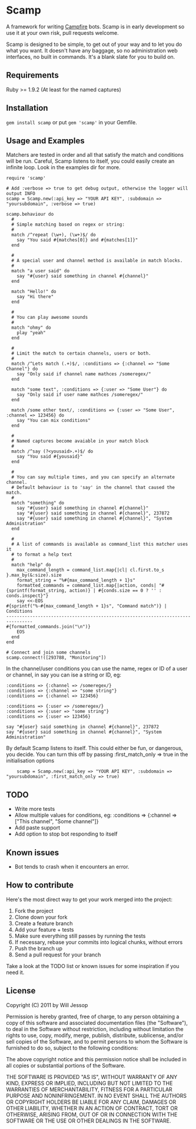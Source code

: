# Scamp

A framework for writing [Campfire](http://campfirenow.com/) bots. Scamp is in early development so use it at your own risk, pull requests welcome.

Scamp is designed to be simple, to get out of your way and to let you do what you want. It doesn't have any baggage, so no administration web interfaces, no built in commands. It's a blank slate for you to build on.

## Requirements

Ruby >= 1.9.2 (At least for the named captures)

## Installation

`gem install scamp` or put `gem 'scamp'` in your Gemfile.

## Usage and Examples

Matchers are tested in order and all that satisfy the match and conditions will be run. Careful, Scamp listens to itself, you could easily create an infinite loop. Look in the examples dir for more.

    require 'scamp'

    # Add :verbose => true to get debug output, otherwise the logger will output INFO
    scamp = Scamp.new(:api_key => "YOUR API KEY", :subdomain => "yoursubdomain", :verbose => true)
    
    scamp.behaviour do
      # 
      # Simple matching based on regex or string:
      # 
      match /^repeat (\w+), (\w+)$/ do
        say "You said #{matches[0]} and #{matches[1]}"
      end
      
      # 
      # A special user and channel method is available in match blocks.
      # 
      match "a user said" do
        say "#{user} said something in channel #{channel}"
      end
      
      match "Hello!" do
        say "Hi there"
      end
      
      # 
      # You can play awesome sounds
      # 
      match "ohmy" do
        play "yeah"
      end
      
      # 
      # Limit the match to certain channels, users or both.
      # 
      match /^Lets match (.+)$/, :conditions => {:channel => "Some Channel"} do
        say "Only said if channel name mathces /someregex/"
      end
      
      match "some text", :conditions => {:user => "Some User"} do
        say "Only said if user name mathces /someregex/"
      end
      
      match /some other text/, :conditions => {:user => "Some User", :channel => 123456} do
        say "You can mix conditions"
      end
      
      # 
      # Named captures become avaiable in your match block
      # 
      match /^say (?<yousaid>.+)$/ do
        say "You said #{yousaid}"
      end
      
      # 
      # You can say multiple times, and you can specify an alternate channel.
      # Default behaviour is to 'say' in the channel that caused the match.
      # 
      match "something" do
        say "#{user} said something in channel #{channel}"
        say "#{user} said something in channel #{channel}", 237872
        say "#{user} said something in channel #{channel}", "System Administration"
      end
      
      # 
      # A list of commands is available as command_list this matcher uses it
      # to format a help text
      # 
      match "help" do
        max_command_length = command_list.map{|cl| cl.first.to_s }.max_by(&:size).size
        format_string = "%#{max_command_length + 1}s"
        formatted_commands = command_list.map{|action, conds| "#{sprintf(format_string, action)} | #{conds.size == 0 ? '' : conds.inspect}"}
        say <<-EOS
    #{sprintf("%-#{max_command_length + 1}s", "Command match")} | Conditions
    --------------------------------------------------------------------------------
    #{formatted_commands.join("\n")}
        EOS
      end
    end
      
    # Connect and join some channels
    scamp.connect!([293788, "Monitoring"])

In the channel/user conditions you can use the name, regex or ID of a user or channel, in say you can ise a string or ID, eg:

    :conditions => {:channel => /someregex/}
    :conditions => {:channel => "some string"}
    :conditions => {:channel => 123456}

    :conditions => {:user => /someregex/}
    :conditions => {:user => "some string"}
    :conditions => {:user => 123456}

    say "#{user} said something in channel #{channel}", 237872
    say "#{user} said something in channel #{channel}", "System Administration"

By default Scamp listens to itself. This could either be fun, or dangerous, you decide. You can turn this off by passing :first\_match\_only => true in the initialisation options

        scamp = Scamp.new(:api_key => "YOUR API KEY", :subdomain => "yoursubdomain", :first_match_only => true)

## TODO

* Write more tests
* Allow multiple values for conditions, eg: :conditions => {:channel => ["This channel", "Some channel"]}
* Add paste support
* Add option to stop bot responding to itself

## Known issues

* Bot tends to crash when it encounters an error.

## How to contribute

Here's the most direct way to get your work merged into the project:

1. Fork the project
2. Clone down your fork
3. Create a feature branch
4. Add your feature + tests
5. Make sure everything still passes by running the tests
6. If necessary, rebase your commits into logical chunks, without errors
7. Push the branch up
8. Send a pull request for your branch

Take a look at the TODO list or known issues for some inspiration if you need it.

## License

Copyright (C) 2011 by Will Jessop

Permission is hereby granted, free of charge, to any person obtaining a copy
of this software and associated documentation files (the "Software"), to deal
in the Software without restriction, including without limitation the rights
to use, copy, modify, merge, publish, distribute, sublicense, and/or sell
copies of the Software, and to permit persons to whom the Software is
furnished to do so, subject to the following conditions:

The above copyright notice and this permission notice shall be included in
all copies or substantial portions of the Software.

THE SOFTWARE IS PROVIDED "AS IS", WITHOUT WARRANTY OF ANY KIND, EXPRESS OR
IMPLIED, INCLUDING BUT NOT LIMITED TO THE WARRANTIES OF MERCHANTABILITY,
FITNESS FOR A PARTICULAR PURPOSE AND NONINFRINGEMENT. IN NO EVENT SHALL THE
AUTHORS OR COPYRIGHT HOLDERS BE LIABLE FOR ANY CLAIM, DAMAGES OR OTHER
LIABILITY, WHETHER IN AN ACTION OF CONTRACT, TORT OR OTHERWISE, ARISING FROM,
OUT OF OR IN CONNECTION WITH THE SOFTWARE OR THE USE OR OTHER DEALINGS IN
THE SOFTWARE.
